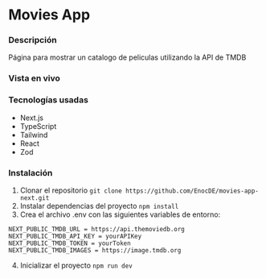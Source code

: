 # Movies App

### Descripción
Página para mostrar un catalogo de peliculas utilizando la API de TMDB

### Vista en vivo


### Tecnologías usadas
- Next.js
- TypeScript
- Tailwind
- React
- Zod

### Instalación
1. Clonar el repositorio `git clone https://github.com/EnocDE/movies-app-next.git`
2. Instalar dependencias del proyecto `npm install`
3. Crea el archivo .env con las siguientes variables de entorno:
```
NEXT_PUBLIC_TMDB_URL = https://api.themoviedb.org
NEXT_PUBLIC_TMDB_API_KEY = yourAPIKey
NEXT_PUBLIC_TMDB_TOKEN = yourToken
NEXT_PUBLIC_TMDB_IMAGES = https://image.tmdb.org
```
4. Inicializar el proyecto `npm run dev`

